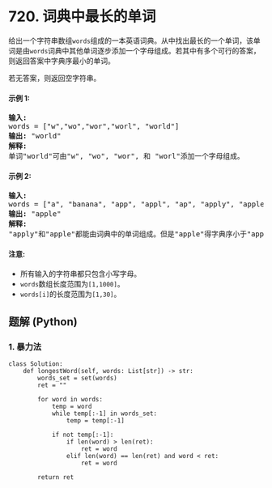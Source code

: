 # 720. 词典中最长的单词
给出一个字符串数组```words```组成的一本英语词典。从中找出最长的一个单词，该单词是由```words```词典中其他单词逐步添加一个字母组成。若其中有多个可行的答案，则返回答案中字典序最小的单词。

若无答案，则返回空字符串。

#### 示例 1:
<pre>
<strong>输入:</strong>
words = ["w","wo","wor","worl", "world"]
<strong>输出:</strong> "world"
<strong>解释:</strong>
单词"world"可由"w", "wo", "wor", 和 "worl"添加一个字母组成。
</pre>

#### 示例 2:
<pre>
<strong>输入:</strong>
words = ["a", "banana", "app", "appl", "ap", "apply", "apple"]
<strong>输出:</strong> "apple"
<strong>解释:</strong>
"apply"和"apple"都能由词典中的单词组成。但是"apple"得字典序小于"apply"。
</pre>

#### 注意:
* 所有输入的字符串都只包含小写字母。
* ```words```数组长度范围为```[1,1000]```。
* ```words[i]```的长度范围为```[1,30]```。

## 题解 (Python)

### 1. 暴力法
```Python3
class Solution:
    def longestWord(self, words: List[str]) -> str:
        words_set = set(words)
        ret = ""

        for word in words:
            temp = word
            while temp[:-1] in words_set:
                temp = temp[:-1]

            if not temp[:-1]:
                if len(word) > len(ret):
                    ret = word
                elif len(word) == len(ret) and word < ret:
                    ret = word

        return ret
```
